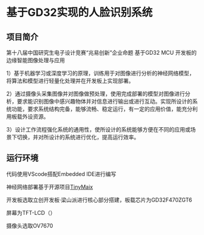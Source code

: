 # 基于GD32实现的人脸识别系统
## 项目简介
第十八届中国研究生电子设计竞赛“兆易创新”企业命题
基于GD32 MCU 开发板的边缘智能图像处理与应用

1）基于机器学习或深度学习的原理，训练用于对图像进行分析的神经网络模型，将算法和模型进行轻量化处理并在开发板上实现部署。

2）通过摄像头采集图像并对图像做预处理，使用完成部署的模型对图像进行分析，要求能识别图像中感兴趣物体并对信息进行输出或进行互动。实现所设计的系统功能，要求系统结构完备，能够流畅、稳定运行，有一定的应用价值，能充分利用板载外设资源。

3）设计工作流程强化系统的通用性，使所设计的系统能够方便在不同的应用或场景下切换，并对所设计的系统进行优化，提高运行效率。

## 运行环境
代码使用VScode搭配Embedded IDE进行编写

神经网络部署基于开源项目[TinyMaix]([https://github.com/sipeed/TinyMaix])    

开发板选取立创开发板·梁山派进行核心部分搭建，板载芯片为GD32F470ZGT6

屏幕为TFT-LCD（）

摄像头选取OV7670
